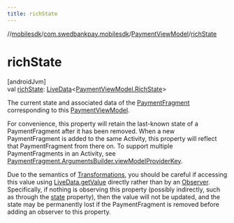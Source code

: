 ```yaml
---
title: richState
---
```

//[mobilesdk](../../../index.html)/[com.swedbankpay.mobilesdk](../index.html)/[PaymentViewModel](index.html)/[richState](rich-state.html)



# richState



[androidJvm]\
val [richState](rich-state.html): [LiveData](https://developer.android.com/reference/kotlin/androidx/lifecycle/LiveData.html)&lt;[PaymentViewModel.RichState](-rich-state/index.html)&gt;



The current state and associated data of the [PaymentFragment](../-payment-fragment/index.html) corresponding to this [PaymentViewModel](index.html).



For convenience, this property will retain the last-known state of a PaymentFragment after it has been removed. When a new PaymentFragment is added to the same Activity, this property will reflect that PaymentFragment from there on. To support multiple PaymentFragments in an Activity, see [PaymentFragment.ArgumentsBuilder.viewModelProviderKey](../-payment-fragment/-arguments-builder/view-model-provider-key.html).



Due to the semantics of [Transformations](https://developer.android.com/reference/kotlin/androidx/lifecycle/Transformations.html), you should be careful if accessing this value using [LiveData.getValue](https://developer.android.com/reference/kotlin/androidx/lifecycle/LiveData.html#getvalue) directly rather than by an [Observer](https://developer.android.com/reference/kotlin/androidx/lifecycle/Observer.html). Specifically, if nothing is observing this property (possibly indirectly, such as through the [state](state.html) property), then the value will not be updated, and the state may be permanently lost if the PaymentFragment is removed before adding an observer to this property.




